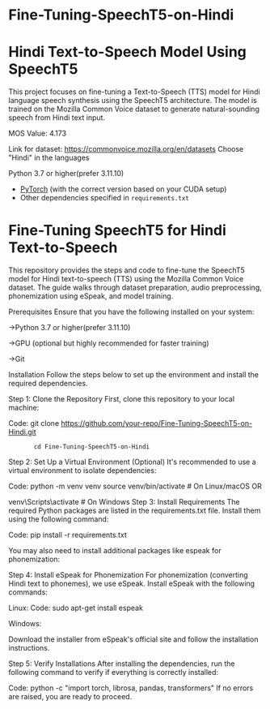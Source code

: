 # Fine-Tuning-SpeechT5-on-Hindi

# Hindi Text-to-Speech Model Using SpeechT5

This project focuses on fine-tuning a Text-to-Speech (TTS) model for Hindi language speech synthesis using the SpeechT5 architecture. The model is trained on the Mozilla Common Voice dataset to generate natural-sounding speech from Hindi text input.

MOS Value: 4.173

Link for dataset: https://commonvoice.mozilla.org/en/datasets
Choose "Hindi" in the languages

Python 3.7 or higher(prefer 3.11.10)
- [PyTorch](https://pytorch.org/get-started/locally/) (with the correct version based on your CUDA setup)
- Other dependencies specified in `requirements.txt`

# Fine-Tuning SpeechT5 for Hindi Text-to-Speech
This repository provides the steps and code to fine-tune the SpeechT5 model for Hindi text-to-speech (TTS) using the Mozilla Common Voice dataset. The guide walks through dataset preparation, audio preprocessing, phonemization using eSpeak, and model training.

Prerequisites
Ensure that you have the following installed on your system:

->Python 3.7 or higher(prefer 3.11.10)

->GPU (optional but highly recommended for faster training)

->Git

Installation
Follow the steps below to set up the environment and install the required dependencies.

Step 1: Clone the Repository
First, clone this repository to your local machine:

Code:
git clone https://github.com/your-repo/Fine-Tuning-SpeechT5-on-Hindi.git

           cd Fine-Tuning-SpeechT5-on-Hindi

Step 2: Set Up a Virtual Environment (Optional)
It's recommended to use a virtual environment to isolate dependencies:

Code:
python -m venv venv
source venv/bin/activate  # On Linux/macOS
 OR
 
venv\Scripts\activate      # On Windows
Step 3: Install Requirements
The required Python packages are listed in the requirements.txt file. Install them using the following command:

Code:
pip install -r requirements.txt

You may also need to install additional packages like espeak for phonemization:

Step 4: Install eSpeak for Phonemization
For phonemization (converting Hindi text to phonemes), we use eSpeak. Install eSpeak with the following commands:

Linux:
Code:
sudo apt-get install espeak

Windows:

Download the installer from eSpeak's official site and follow the installation instructions.

Step 5: Verify Installations
After installing the dependencies, run the following command to verify if everything is correctly installed:

Code:
python -c "import torch, librosa, pandas, transformers"
If no errors are raised, you are ready to proceed.

